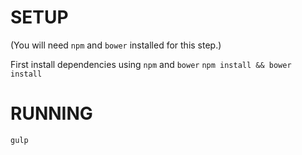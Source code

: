 SETUP
======
(You will need `npm` and `bower` installed for this step.)

First install dependencies using `npm` and `bower`
`npm install && bower install`

RUNNING
======

`gulp`

